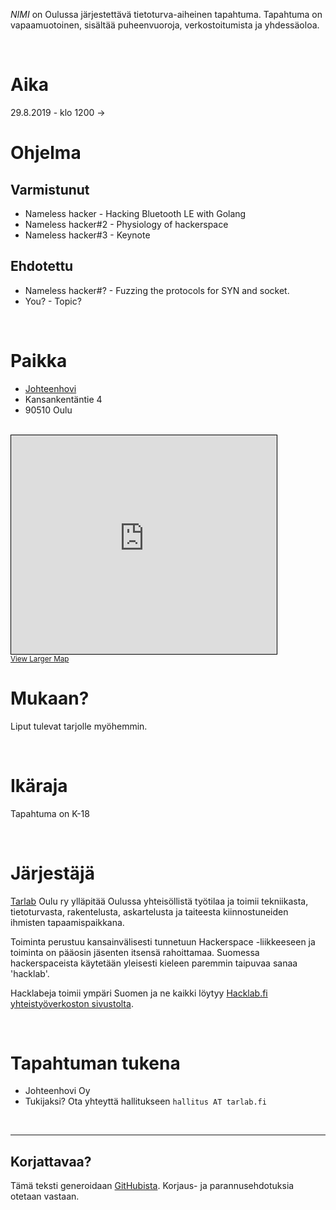 *NIMI* on Oulussa järjestettävä tietoturva-aiheinen tapahtuma. Tapahtuma on vapaamuotoinen, sisältää puheenvuoroja, verkostoitumista ja yhdessäoloa.

 <br>

Aika
====
29.8.2019 - klo 1200 ->

Ohjelma
=======

## Varmistunut
 - Nameless hacker - Hacking Bluetooth LE with Golang
 - Nameless hacker#2 - Physiology of hackerspace
 - Nameless hacker#3 - Keynote

## Ehdotettu
 - Nameless hacker#? - Fuzzing the protocols for SYN and socket.
 - You? - Topic?

 <br>

Paikka
======
 - [Johteenhovi](https://www.johteenhovi.fi/)
 - Kansankentäntie 4
 - 90510 Oulu

<br>
<iframe width="425" height="350" frameborder="0" scrolling="no" marginheight="0" marginwidth="0" src="https://www.openstreetmap.org/export/embed.html?bbox=25.42612910270691%2C65.01301459801688%2C25.438022017478946%2C65.0159919515613&amp;layer=mapnik&amp;marker=65.01450331629052%2C25.432075560092926" style="border: 1px solid black"></iframe><br/><small><a href="https://www.openstreetmap.org/?mlat=65.01450&amp;mlon=25.43208#map=18/65.01450/25.43208">View Larger Map</a></small>

 <br>

Mukaan?
=======
Liput tulevat tarjolle myöhemmin.

 <br>

Ikäraja
=======
Tapahtuma on K-18

 <br>

Järjestäjä
==========

[Tarlab](http://tarlab.fi) Oulu ry ylläpitää Oulussa yhteisöllistä työtilaa ja toimii tekniikasta, tietoturvasta, rakentelusta, askartelusta ja taiteesta kiinnostuneiden ihmisten tapaamispaikkana.

Toiminta perustuu kansainvälisesti tunnetuun Hackerspace -liikkeeseen ja toiminta on pääosin jäsenten itsensä rahoittamaa. Suomessa hackerspaceista käytetään yleisesti kieleen paremmin taipuvaa sanaa 'hacklab'.

Hacklabeja toimii ympäri Suomen ja ne kaikki löytyy [Hacklab.fi yhteistyöverkoston sivustolta](https://hacklab.fi).
  
 <br>

Tapahtuman tukena
=================
 * Johteenhovi Oy
 * Tukijaksi? Ota yhteyttä hallitukseen `hallitus AT tarlab.fi`

 <br>

----------


Korjattavaa?
------------
Tämä teksti generoidaan [GitHubista](https://github.com/Tarlab/website). Korjaus- ja parannusehdotuksia otetaan vastaan.



